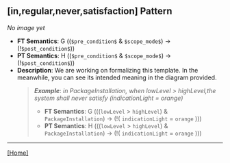 ## [in,regular,never,satisfaction] Pattern
_No image yet_
 * **FT Semantics**: G ((`$pre_condition$` & `$scope_mode$`) -> (!`$post_condition$`))
 * **PT Semantics**: H ((`$pre_condition$` & `$scope_mode$`) -> (!`$post_condition$`))
 * **Description**: We are working on formalizing this template. In the meanwhile, you can see its intended meaning in the diagram provided.
   > **_Example_**: _in PackageInstallation,  when lowLevel > highLevel,the system shall never satisfy (indicationLight = orange)_   
   >  * **FT Semantics**: G (((`lowLevel` > `highLevel`) & `PackageInstallation`) -> (!( `indicationLight` = `orange` )))
   >  * **PT Semantics**: H (((`lowLevel` > `highLevel`) & `PackageInstallation`) -> (!( `indicationLight` = `orange` )))
***
[[Home]](../semantics.md)